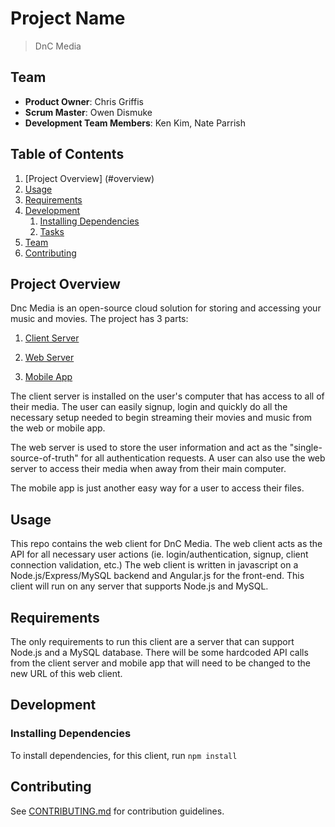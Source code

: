 # Project Name

> DnC Media

## Team

  - __Product Owner__: Chris Griffis
  - __Scrum Master__: Owen Dismuke
  - __Development Team Members__: Ken Kim, Nate Parrish

## Table of Contents

1. [Project Overview] (#overview)
1. [Usage](#Usage)
1. [Requirements](#requirements)
1. [Development](#development)
    1. [Installing Dependencies](#installing-dependencies)
    1. [Tasks](#tasks)
1. [Team](#team)
1. [Contributing](#contributing)

## Project Overview
  Dnc Media is an open-source cloud solution for storing and accessing your music and movies. The project has 3 parts: 
    
  1. [Client Server](https://github.com/DiamondNotCrush/dnc-client)
  
  2. [Web Server](https://github.com/DiamondNotCrush/dnc-web)
  3. [Mobile App](https://github.com/DiamondNotCrush/dnc-mobile)
  
  The client server is installed on the user's computer that has access to all of their media. The user can easily signup, login and quickly do all the necessary setup needed to begin streaming their movies and music from the web or mobile app.
  
  The web server is used to store the user information and act as the "single-source-of-truth" for all authentication requests. A user can also use the web server to access their media when away from their main computer.
  
  The mobile app is just another easy way for a user to access their files.
  
## Usage

This repo contains the web client for DnC Media. The web client acts as the API for all necessary user actions (ie. login/authentication, signup, client connection validation, etc.) The web client is written in javascript on a Node.js/Express/MySQL backend and Angular.js for the front-end. This client will run on any server that supports Node.js and MySQL.

## Requirements

The only requirements to run this client are a server that can support Node.js and a MySQL database. There will be some hardcoded API calls from the client server and mobile app that will need to be changed to the new URL of this web client.

## Development

### Installing Dependencies

To install dependencies, for this client, run ```npm install```

## Contributing

See [CONTRIBUTING.md](CONTRIBUTING.md) for contribution guidelines.
